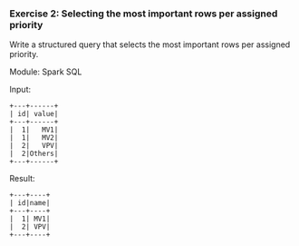 ### Exercise 2: Selecting the most important rows per assigned priority

Write a structured query that selects the most important rows per assigned priority.

Module: Spark SQL

Input:
```
+---+------+
| id| value|
+---+------+
|  1|   MV1|
|  1|   MV2|
|  2|   VPV|
|  2|Others|
+---+------+
```

Result:
```
+---+----+
| id|name|
+---+----+
|  1| MV1|
|  2| VPV|
+---+----+
```